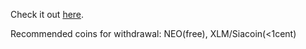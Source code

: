 Check it out [here](https://www.huobi.com/en-us/topic/invited/?invite_code=kfda2223).

Recommended coins for withdrawal: NEO(free), XLM/Siacoin(<1cent)